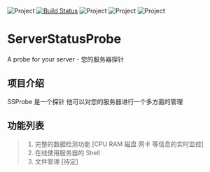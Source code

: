 ![Project](https://img.shields.io/github/release/qubyte/rubidium.svg)
[![Build Status](https://travis-ci.org/SaigyoujiYuyuko233/ServerStatusProbe.svg?branch=master)](https://travis-ci.org/SaigyoujiYuyuko233/ServerStatusProbe)
![Project](https://img.shields.io/github/release/qubyte/rubidium.svg)
![Project](https://img.shields.io/badge/License-GPLv3-red.svg)
![Project](https://img.shields.io/github/languages/code-size/badges/shields.svg)

# ServerStatusProbe
A probe for your server - 您的服务器探针

## 项目介绍
SSProbe 是一个探针 他可以对您的服务器进行一个多方面的管理

## 功能列表
> 1. 完整的数据检测功能 [CPU RAM 磁盘 网卡 等信息的实时监控] <br>
> 2. 在线使用服务器的 Shell <br>
> 3. 文件管理 [待定] <br>

